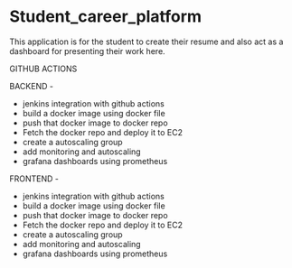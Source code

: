 # Student_career_platform
This application is for the student to create their resume and also act as a dashboard for presenting their work here.


GITHUB ACTIONS

BACKEND - 
- jenkins integration with github actions 
- build a docker image using docker file
- push that docker image to docker repo
- Fetch the docker repo and deploy it to EC2
- create a autoscaling group
- add monitoring and autoscaling
- grafana dashboards using prometheus 

FRONTEND - 
- jenkins integration with github actions 
- build a docker image using docker file
- push that docker image to docker repo
- Fetch the docker repo and deploy it to EC2
- create a autoscaling group
- add monitoring and autoscaling
- grafana dashboards using prometheus 